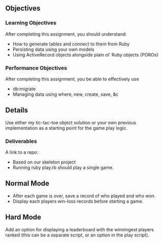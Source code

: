 ## Objectives
### Learning Objectives
After completing this assignment, you should understand:
* How to generate tables and connect to them from Ruby
* Persisting data using your own models
* Using ActiveRecord objects alongside plain ol' Ruby objects (POROs)

### Performance Objectives
After completing this assignment, you be able to effectively use
* db:migrate
* Managing data using where, new, create, save, &c

## Details
Use either my tic-tac-toe object solution or your own previous implementation as a starting point for the game play logic.

### Deliverables
A link to a repo:
* Based on our skeleton project
* Running ruby play.rb should play a single game.

## Normal Mode
* After each game is over, save a record of who played and who won.
* Display each players win-loss records before starting a game.

## Hard Mode
Add an option for displaying a leaderboard with the winningest players ranked (this can be a separate script, or an option in the play script).